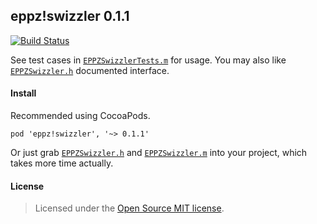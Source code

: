 ## eppz!swizzler 0.1.1
[![Build Status](https://travis-ci.org/eppz/eppz.swizzler.png?branch=master)](https://travis-ci.org/eppz/eppz.swizzler)

See test cases in [`EPPZSwizzlerTests.m`](https://github.com/eppz/eppz.swizzler/blob/master/eppz!swizzlerTests/EPPZSwizzlerTests.m) for usage. You may also like [`EPPZSwizzler.h`](https://github.com/eppz/eppz.swizzler/blob/master/eppz!swizzler/EPPZSwizzler.h) documented interface.

#### Install

Recommended using CocoaPods.
```
pod 'eppz!swizzler', '~> 0.1.1'
```

Or just grab [`EPPZSwizzler.h`](https://github.com/eppz/eppz.swizzler/blob/master/eppz!swizzler/EPPZSwizzler.h) and [`EPPZSwizzler.m`](https://github.com/eppz/eppz.swizzler/blob/master/eppz!swizzler/EPPZSwizzler.m) into your project, which takes more time actually.

#### License
> Licensed under the [Open Source MIT license](https://en.wikipedia.org/wiki/MIT_License).

